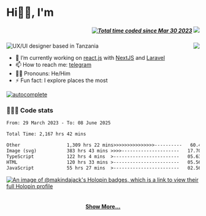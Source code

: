 # Hi👋🏾, I'm

<h5 align="right" style="display: 'flex'; align-items: center;">
  <a href="https://wakatime.com/@f0e8e56d-7a72-4c7a-bda6-99fd0af8a18d"><img src="https://wakatime.com/badge/user/f0e8e56d-7a72-4c7a-bda6-99fd0af8a18d.svg" alt="Total time coded since Mar 30 2023" /></a>
  <code><img src="https://visitor-badge.laobi.icu/badge?page_id=makindajack"></code>
</h5>

<img src="https://i.imgur.com/Yu3WroU.png" title="makinda jackson" alt="UX/UI designer based in Tanzania">

<img src="https://github-readme-streak-stats.herokuapp.com/?user=makindajack&hide_border=true&date_format=M%20j%5B%2C%20Y%5D&ring=ECC697&fire=F64A24&background=DD272700&sideNums=F68653&currStreakLabel=86C5CB&sideLabels=86C5CB&currStreakNum=E35836" align="right" margin-bottom="20px">

<br>

- 🌱 I’m currently working on [react.js](https://reactjs.org/) with [NextJS](https://nextjs.org/) and [Laravel](https://laravel.com/)
- 📫 How to reach me: [telegram](https://t.me/makindajack)
- 👦🏽 Pronouns: He/Him
- ⚡ Fun fact: I explore places the most

[![autocomplete](https://codeium.com/badges/user/makindajack/autocomplete)](https://codeium.com/profile/makindajack)

### 👨🏽‍💻 Code stats

<!--START_SECTION:waka-->

```txt
From: 29 March 2023 - To: 08 June 2025

Total Time: 2,167 hrs 42 mins

Other                 1,309 hrs 22 mins>>>>>>>>>>>>>>>----------   60.40 %
Image (svg)           383 hrs 43 mins >>>>---------------------   17.70 %
TypeScript            122 hrs 4 mins  >------------------------   05.63 %
HTML                  120 hrs 33 mins >------------------------   05.56 %
JavaScript            55 hrs 27 mins  >------------------------   02.56 %
```

<!--END_SECTION:waka-->

[![An image of @makindajack's Holopin badges, which is a link to view their full Holopin profile](https://holopin.me/makindajack)](https://holopin.io/@makindajack)

<h4 align="center">
  <br>
  <a href="https://github.com/makindajack?tab=repositories" title="Show Repositories">Show More...</a>
</h4>
